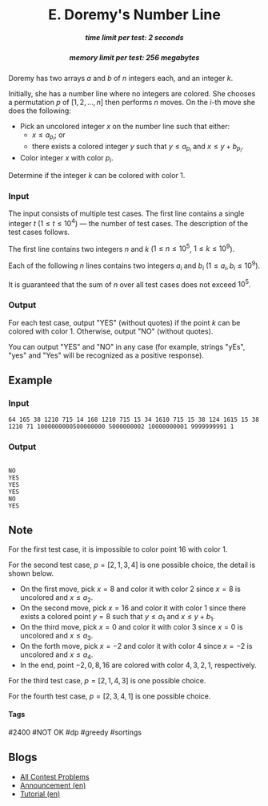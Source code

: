 <h1 style='text-align: center;'> E. Doremy's Number Line</h1>

<h5 style='text-align: center;'>time limit per test: 2 seconds</h5>
<h5 style='text-align: center;'>memory limit per test: 256 megabytes</h5>

Doremy has two arrays $a$ and $b$ of $n$ integers each, and an integer $k$.

Initially, she has a number line where no integers are colored. She chooses a permutation $p$ of $[1,2,\ldots,n]$ then performs $n$ moves. On the $i$-th move she does the following:

* Pick an uncolored integer $x$ on the number line such that either:
	+ $x \leq a_{p_i}$; or
	+ there exists a colored integer $y$ such that $y \leq a_{p_i}$ and $x \leq y+b_{p_i}$.
* Color integer $x$ with color $p_i$.

Determine if the integer $k$ can be colored with color $1$.

### Input

The input consists of multiple test cases. The first line contains a single integer $t$ ($1\le t\le 10^4$) — the number of test cases. The description of the test cases follows.

The first line contains two integers $n$ and $k$ ($1 \le n \le 10^5$, $1 \le k \le 10^9$).

Each of the following $n$ lines contains two integers $a_i$ and $b_i$ ($1 \le a_i,b_i \le 10^9$).

It is guaranteed that the sum of $n$ over all test cases does not exceed $10^5$.

### Output

For each test case, output "YES" (without quotes) if the point $k$ can be colored with color $1$. Otherwise, output "NO" (without quotes).

You can output "YES" and "NO" in any case (for example, strings "yEs", "yes" and "Yes" will be recognized as a positive response).

## Example

### Input


```text
64 165 38 1210 715 14 168 1210 715 15 34 1610 715 15 38 124 1615 15 38 1210 71 1000000000500000000 5000000002 10000000001 9999999991 1
```
### Output

```text

NO
YES
YES
YES
NO
YES

```
## Note

For the first test case, it is impossible to color point $16$ with color $1$.

For the second test case, $p=[2,1,3,4]$ is one possible choice, the detail is shown below.

* On the first move, pick $x=8$ and color it with color $2$ since $x=8$ is uncolored and $x \le a_2$.
* On the second move, pick $x=16$ and color it with color $1$ since there exists a colored point $y=8$ such that $y\le a_1$ and $x \le y + b_1$.
* On the third move, pick $x=0$ and color it with color $3$ since $x=0$ is uncolored and $x \le a_3$.
* On the forth move, pick $x=-2$ and color it with color $4$ since $x=-2$ is uncolored and $x \le a_4$.
* In the end, point $-2,0,8,16$ are colored with color $4,3,2,1$, respectively.

For the third test case, $p=[2,1,4,3]$ is one possible choice.

For the fourth test case, $p=[2,3,4,1]$ is one possible choice.



#### Tags 

#2400 #NOT OK #dp #greedy #sortings 

## Blogs
- [All Contest Problems](../Codeforces_Global_Round_24.md)
- [Announcement (en)](../blogs/Announcement_(en).md)
- [Tutorial (en)](../blogs/Tutorial_(en).md)
